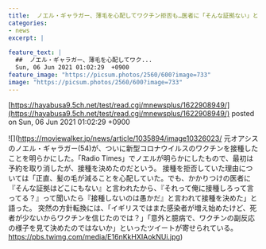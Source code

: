```yaml
---
title:  ノエル・ギャラガー、薄毛を心配してワクチン拒否も…医者に「そんな証拠ない」と言われついに接種  
categories:
- news
excerpt: |
  
feature_text: |
  ##  ノエル・ギャラガー、薄毛を心配してワク...
  Sun, 06 Jun 2021 01:02:29  +0900
feature_image: "https://picsum.photos/2560/600?image=733"
image: "https://picsum.photos/2560/600?image=733"
---
```


[https://hayabusa9.5ch.net/test/read.cgi/mnewsplus/1622908949/](https://hayabusa9.5ch.net/test/read.cgi/mnewsplus/1622908949/)
posted on Sun, 06 Jun 2021 01:02:29  +0900

<!--more-->

![](https://moviewalker.jp/news/article/1035894/image10326023/ 元オアシスのノエル・ギャラガー(54)が、ついに新型コロナウイルスのワクチンを接種したことを明らかにした。「Radio Times」でノエルが明らかにしたもので、最初は予約を取り消したが、接種を決めたのだという。 接種を拒否していた理由については「正直、髪の毛が減ることを心配していた。でも、かかりつけの医者に『そんな証拠はどこにもない』と言われたから、『それって俺に接種しろって言ってる？』って聞いたら『接種しないのは愚かだ』と言われて接種を決めた」と語った。 突然の方針転換には、「イギリスではまた感染者が増え始めたけど、死者が少ないからワクチンを信じたのでは？」「意外と臆病で、ワクチンの副反応の様子を見て決めたのではないか」といったツイートが寄せられている。 https://pbs.twimg.com/media/E16nKkHXIAokNUi.jpg)
